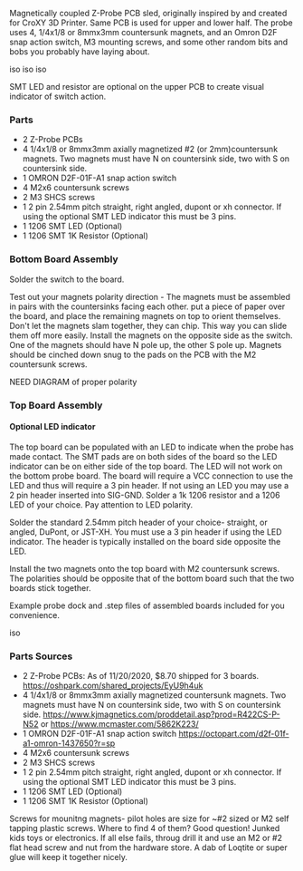 Magnetically coupled Z-Probe PCB sled, originally inspired by and created for CroXY 3D Printer. Same PCB is used for upper and lower half. The probe uses 4, 1/4x1/8 or 8mmx3mm countersunk magnets, and an Omron D2F snap action switch, M3 mounting screws, and some other random bits and bobs you probably have laying about.

iso iso iso

SMT LED and resistor are optional on the upper PCB to create visual indicator of switch action.

### Parts
* 2 Z-Probe PCBs
* 4 1/4x1/8 or 8mmx3mm axially magnetized #2 (or 2mm)countersunk magnets.  Two magnets must have N on countersink side, two with S on countersink side.
* 1 OMRON D2F-01F-A1 snap action switch
* 4 M2x6 countersunk screws
* 2 M3 SHCS screws
* 1 2 pin 2.54mm pitch straight, right angled, dupont or xh connector.   If using the optional SMT LED indicator this must be 3 pins.
* 1 1206 SMT LED (Optional)
* 1 1206 SMT 1K Resistor (Optional)

### Bottom Board Assembly
Solder the switch to the board.  

Test out your magnets polarity direction - The magnets must be assembled in pairs with the countersinks facing each other.
put a piece of paper over the board, and place the remaining magnets on top to orient themselves. Don't let the magnets slam together, they can chip. This way you can slide them off more easily.  Install the magnets on the opposite side as the switch.  One of the magnets should have N pole up, the other S pole up.  Magnets should be cinched down snug to the pads on the PCB with the M2 countersunk screws. 

NEED DIAGRAM of proper polarity
 
### Top Board Assembly
#### Optional LED indicator
The top board can be populated with an LED to indicate when the probe has made contact. The SMT pads are on both sides of the board so the LED indicator can be on either side of the top board.  The LED will not work on the bottom probe board.  The board will require a VCC connection to use the LED and thus will require a 3 pin header.  If not using an LED you may use a 2 pin header inserted into SIG-GND. Solder a 1k 1206 resistor and a 1206 LED of your choice.  Pay attention to LED polarity.

Solder the standard 2.54mm pitch header of your choice- straight, or angled, DuPont, or JST-XH.  You must use a 3 pin header if using the LED indicator.  The header is typically installed on the board side opposite the LED.

Install the two magnets onto the top board with M2 countersunk screws.  The polarities should be opposite that of the bottom board such that the two boards stick together.


Example probe dock and .step files of assembled boards included for you convenience.

iso
### Parts Sources
* 2 Z-Probe PCBs: As of 11/20/2020, $8.70 shipped for 3 boards. https://oshpark.com/shared_projects/EyU9h4uk
* 4 1/4x1/8 or 8mmx3mm axially magnetized countersunk magnets.  Two magnets must have N on countersink side, two with S on countersink side. https://www.kjmagnetics.com/proddetail.asp?prod=R422CS-P-N52 or https://www.mcmaster.com/5862K223/
* 1 OMRON D2F-01F-A1 snap action switch https://octopart.com/d2f-01f-a1-omron-1437650?r=sp
* 4 M2x6 countersunk screws 
* 2 M3 SHCS screws
* 1 2 pin 2.54mm pitch straight, right angled, dupont or xh connector.   If using the optional SMT LED indicator this must be 3 pins.
* 1 1206 SMT LED (Optional)
* 1 1206 SMT 1K Resistor (Optional)




Screws for mounitng magnets- pilot holes are size for ~#2 sized or M2 self tapping plastic screws. Where to find 4 of them? Good question! Junked kids toys or electronics. If all else fails, throug drill it and use an M2 or #2 flat head screw and nut from the hardware store. A dab of Loqtite or super glue will keep it together nicely.
